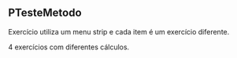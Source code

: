 ## PTesteMetodo
Exercício utiliza um menu strip e cada item é um exercício diferente.

4 exercícios com diferentes cálculos.
